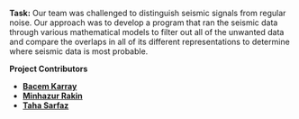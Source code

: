 **Task:**
Our team was challenged to distinguish seismic signals from regular noise. Our approach was to develop a program that ran the seismic data through various mathematical models to filter out all of the unwanted data and compare the overlaps in all of its different representations to determine where seismic data is most probable.

**Project Contributors** 

- [**Bacem Karray**](https://www.linkedin.com/in/bacemkarray/)
- [**Minhazur Rakin**](https://www.linkedin.com/in/minhazur-rakin/)
- [**Taha Sarfaz**](https://www.linkedin.com/in/taha-sarfraz-54b429274/)

